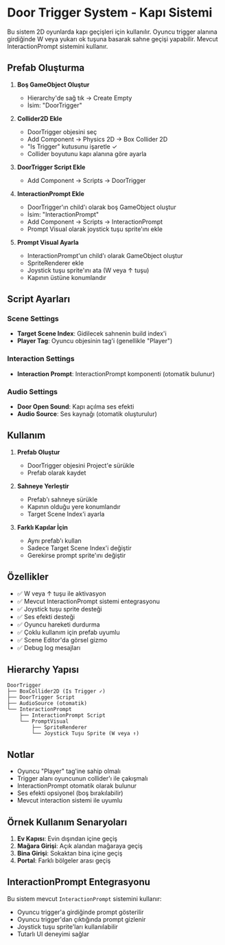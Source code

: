 # Door Trigger System - Kapı Sistemi

Bu sistem 2D oyunlarda kapı geçişleri için kullanılır. Oyuncu trigger alanına girdiğinde W veya yukarı ok tuşuna basarak sahne geçişi yapabilir. Mevcut InteractionPrompt sistemini kullanır.

## Prefab Oluşturma

1. **Boş GameObject Oluştur**
   - Hierarchy'de sağ tık → Create Empty
   - İsim: "DoorTrigger"

2. **Collider2D Ekle**
   - DoorTrigger objesini seç
   - Add Component → Physics 2D → Box Collider 2D
   - "Is Trigger" kutusunu işaretle ✓
   - Collider boyutunu kapı alanına göre ayarla

3. **DoorTrigger Script Ekle**
   - Add Component → Scripts → DoorTrigger

4. **InteractionPrompt Ekle**
   - DoorTrigger'ın child'ı olarak boş GameObject oluştur
   - İsim: "InteractionPrompt"
   - Add Component → Scripts → InteractionPrompt
   - Prompt Visual olarak joystick tuşu sprite'ını ekle

5. **Prompt Visual Ayarla**
   - InteractionPrompt'un child'ı olarak GameObject oluştur
   - SpriteRenderer ekle
   - Joystick tuşu sprite'ını ata (W veya ↑ tuşu)
   - Kapının üstüne konumlandır

## Script Ayarları

### Scene Settings
- **Target Scene Index**: Gidilecek sahnenin build index'i
- **Player Tag**: Oyuncu objesinin tag'i (genellikle "Player")

### Interaction Settings
- **Interaction Prompt**: InteractionPrompt komponenti (otomatik bulunur)

### Audio Settings
- **Door Open Sound**: Kapı açılma ses efekti
- **Audio Source**: Ses kaynağı (otomatik oluşturulur)

## Kullanım

1. **Prefab Oluştur**
   - DoorTrigger objesini Project'e sürükle
   - Prefab olarak kaydet

2. **Sahneye Yerleştir**
   - Prefab'ı sahneye sürükle
   - Kapının olduğu yere konumlandır
   - Target Scene Index'i ayarla

3. **Farklı Kapılar İçin**
   - Aynı prefab'ı kullan
   - Sadece Target Scene Index'i değiştir
   - Gerekirse prompt sprite'ını değiştir

## Özellikler

- ✅ W veya ↑ tuşu ile aktivasyon
- ✅ Mevcut InteractionPrompt sistemi entegrasyonu
- ✅ Joystick tuşu sprite desteği
- ✅ Ses efekti desteği
- ✅ Oyuncu hareketi durdurma
- ✅ Çoklu kullanım için prefab uyumlu
- ✅ Scene Editor'da görsel gizmo
- ✅ Debug log mesajları

## Hierarchy Yapısı

```
DoorTrigger
├── BoxCollider2D (Is Trigger ✓)
├── DoorTrigger Script
├── AudioSource (otomatik)
└── InteractionPrompt
    ├── InteractionPrompt Script
    └── PromptVisual
        ├── SpriteRenderer
        └── Joystick Tuşu Sprite (W veya ↑)
```

## Notlar

- Oyuncu "Player" tag'ine sahip olmalı
- Trigger alanı oyuncunun collider'ı ile çakışmalı
- InteractionPrompt otomatik olarak bulunur
- Ses efekti opsiyonel (boş bırakılabilir)
- Mevcut interaction sistemi ile uyumlu

## Örnek Kullanım Senaryoları

1. **Ev Kapısı**: Evin dışından içine geçiş
2. **Mağara Girişi**: Açık alandan mağaraya geçiş  
3. **Bina Girişi**: Sokaktan bina içine geçiş
4. **Portal**: Farklı bölgeler arası geçiş

## InteractionPrompt Entegrasyonu

Bu sistem mevcut `InteractionPrompt` sistemini kullanır:
- Oyuncu trigger'a girdiğinde prompt gösterilir
- Oyuncu trigger'dan çıktığında prompt gizlenir
- Joystick tuşu sprite'ları kullanılabilir
- Tutarlı UI deneyimi sağlar 